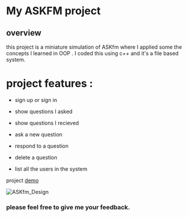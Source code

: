 # My ASKFM project
## overview
this project is a miniature simulation of ASKfm where I applied some the concepts I learned in OOP .
I coded this using c++ and it's a file based system.


# project features :
- sign up or sign in
* show questions I asked
+ show questions I recieved
- ask a new question
* respond to a question
+ delete a question
- list all the users in the system


project [demo](https://drive.google.com/file/d/10KIbDpKex6PhGIs3K-ga19_m_BtKPCNk/view?usp=drivesdk)

 
 ![ASKfm_Design](https://github.com/Heba-Islam/MyASKFMproject/assets/138635164/f20cb20b-f302-4e8a-85ee-9787ebc1e4fb)
 
 ### please feel free to give me your feedback.
